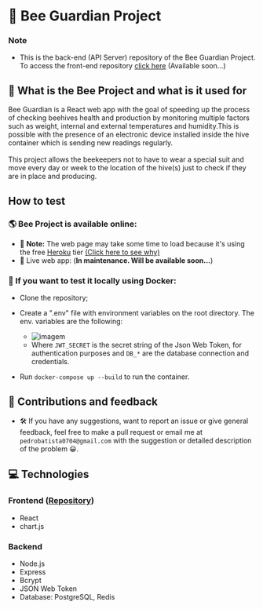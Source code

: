 # 🐝 Bee Guardian Project

### Note
- This is the back-end (API Server) repository of the Bee Guardian Project. To access the front-end repository [click here]() (Available soon...)

## 🍯 What is the Bee Project and what is it used for

Bee Guardian is a React web app with the goal of speeding up the process of checking beehives health and production by monitoring multiple factors such as weight, internal and external temperatures and humidity.This is possible with the presence of an electronic device installed inside the hive container which is sending new readings regularly.
<br/><br/>
This project allows the beekeepers not to have to wear a special suit and move every day or week to the location of the hive(s) just to check if they are in place and producing.
  
## How to test

### 🌎 Bee Project is available online:
  - 📝 **Note:** The web page may take some time to load because it's using the free [Heroku](https://www.heroku.com/) tier [(Click here to see why)](https://blog.heroku.com/app_sleeping_on_heroku#:~:text=When%20Do%20Apps,put%20to%20sleep.)
  - 📡 Live web app: (**In maintenance. Will be available soon...**)
  
### 🐋 If you want to test it locally using Docker:
  - Clone the repository;
  - Create a ".env" file with environment variables on the root directory. The env. variables are the following:
  
    - ![imagem](https://user-images.githubusercontent.com/54741310/182039563-743b9c08-efa4-4f50-982a-b21312c98670.png)
    - Where `JWT_SECRET` is the secret string of the Json Web Token, for authentication purposes and `DB_*` are the database connection and credentials.
    
  - Run `docker-compose up --build` to run the container.

## 🤝 Contributions and feedback

  - 🛠️ If you have any suggestions, want to report an issue or give general feedback, feel free to make a pull request or email me at `pedrobatista0704@gmail.com` with the suggestion or detailed description of the problem 😀.

## 💻 Technologies

### Frontend ([Repository](https://github.com/pedro742k2/bee-project))
  - React
  - chart.js

### Backend
  - Node.js
  - Express
  - Bcrypt
  - JSON Web Token
  - Database: PostgreSQL, Redis
